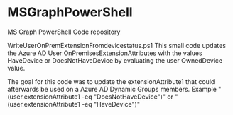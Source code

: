 # MSGraphPowerShell
MS Graph PowerShell Code repository

WriteUserOnPremExtensionFromdevicestatus.ps1
This small code updates the Azure AD User OnPremisesExtensionAttributes with the values HaveDevice or DoesNotHaveDevice by evaluating the user OwnedDevice value.

The goal for this code was to update the extensionAttribute1 that could afterwards be used on a Azure AD Dynamic Groups members.
Example "(user.extensionAttribute1 -eq "DoesNotHaveDevice")" or "(user.extensionAttribute1 -eq "HaveDevice")"
